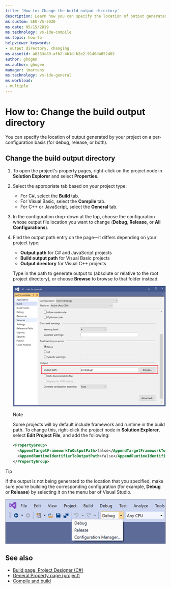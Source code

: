 ```yaml
---
title: 'How to: Change the build output directory'
description: Learn how you can specify the location of output generated by your project on a per-configuration basis (for debug, release, or both).
ms.custom: SEO-VS-2020
ms.date: 05/15/2019
ms.technology: vs-ide-compile
ms.topic: how-to
helpviewer_keywords:
- output directory, changing
ms.assetid: a8333c89-afb2-4b1d-b2e2-9146da852402
author: ghogen
ms.author: ghogen
manager: jmartens
ms.technology: vs-ide-general
ms.workload:
- multiple
---
```

# How to: Change the build output directory

You can specify the location of output generated by your project on a per-configuration basis (for debug, release, or both).

## Change the build output directory

1. To open the project's property pages, right-click on the project node in **Solution Explorer** and select **Properties**.

2. Select the appropriate tab based on your project type:

   - For C#, select the **Build** tab.
   - For Visual Basic, select the **Compile** tab.
   - For C++ or JavaScript, select the **General** tab.

3. In the configuration drop-down at the top, choose the configuration whose output file location you want to change (**Debug**, **Release**, or **All Configurations**).

4. Find the output path entry on the page&mdash;it differs depending on your project type:

   - **Output path** for C# and JavaScript projects
   - **Build output path** for Visual Basic projects
   - **Output directory** for Visual C++ projects

   Type in the path to generate output to (absolute or relative to the root project directory), or choose **Browse** to browse to that folder instead.

   ![Output path property for a Visual Studio C# project](media/output-path.png)
   
   > [!NOTE]
   > Some projects will by default include framework and runtime in the build path. To change this, right-click the project node in **Solution Explorer**, select **Edit Project File**, and add the following:
   > ```xml
   > <PropertyGroup>
   >   <AppendTargetFrameworkToOutputPath>false</AppendTargetFrameworkToOutputPath>
   >   <AppendRuntimeIdentifierToOutputPath>false</AppendRuntimeIdentifierToOutputPath>
   > </PropertyGroup>
   > ```

> [!TIP]
> If the output is not being generated to the location that you specified, make sure you're building the corresponding configuration (for example, **Debug** or **Release**) by selecting it on the menu bar of Visual Studio.
>
> ![Build configuration picker in Visual Studio 2019](media/build-configuration-chooser.png)

## See also

- [Build page, Project Designer (C#)](../ide/reference/build-page-project-designer-csharp.md)
- [General Property page (project)](/cpp/build/reference/general-property-page-project)
- [Compile and build](../ide/compiling-and-building-in-visual-studio.md)
